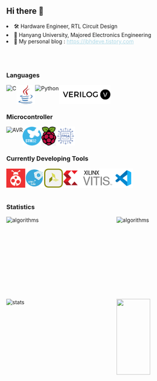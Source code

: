 ## Hi there 👋

<!--타이틀 부분-->
<li>🛠 Hardware Engineer, RTL Circuit Design </li>
<li>🏫 Hanyang University, Majored Electronics Engineering </li>
<li>📝 My personal blog : <a href="https://jbhdeve.tistory.com" style="color: #add8e6;">https://jbhdeve.tistory.com</a></li>

<br><br>

### Languages
<div width="100%">
  <img align="left" src="https://raw.githubusercontent.com/jmnote/z-icons/master/svg/c.svg" alt="C" height="50px"/>
  <img align="left" src="https://raw.githubusercontent.com/ydmins/YdMinS/main/icons/java.png" alt="Java" height="50px"/>
  <img align="left" src="https://raw.githubusercontent.com/jmnote/z-icons/master/svg/python.svg" alt="Python" height="50px"/>
  <img align="left" src="https://raw.githubusercontent.com/Verilog-Solutions/.github/main/assets/verilog-logo.svg" height="50px"/>
</div>

<br><br><br>

### Microcontroller
<div width="100%">
  <img align="left" src="https://raw.githubusercontent.com/file-icons/source/master/svg/AVR.svg" alt="AVR" height="50px"/>
  <img align="left" src="./Icons/STM32.png" alt="STM32" height="50px"/>
  <img align="left" src="./Icons/라즈베리파이.png" alt="Raspberry Pi" height="50px"/>
  <img align="left" src="./Icons/FPGA.png" height="50px"/>
</div>

<br><br><br>

### Currently Developing Tools
<div width="100%">
  <img align="left" src="./Icons/atmel_studio.png" alt="AVR" height="50px"/>
  <img align="left" src="./Icons/Logo_STM32Cube.jpg" alt="STM32" height="50px"/>
  <img align="left" src="./Icons/vivado.png" alt="Raspberry Pi" height="50px"/>
  <img align="left" src="./Icons/xilinx_vitis.png" height="50px"/>
  <img align="left" src="./Icons/visual-studio-code.png" height="50px"/>
</div>

<br><br><br><br>

### Statistics
<div style="display: flex; justify-content: space-between;">
  <img alt="algorithms" src="http://mazassumnida.wtf/api/generate_badge?boj=typhoon620" width="42%" height="200" />
  <img alt="algorithms" src="http://mazassumnida.wtf/api/generate_badge?boj=typhoon620620" width="42%" height="200" />
</div>
<br>
<div style="display: flex; justify-content: space-between;">
  <img alt="stats" align="left" src="https://github-readme-stats.vercel.app/api?username=Jeon-B-H&show_icons=true&theme=holi" width="42%" height="240" />
  <img height="200" width="42%" align="left" src="https://github-readme-stats.vercel.app/api/top-langs/?username=Jeon-B-H&hide=c%23,powershell,Mathematica,Ruby,Objective-C,Objective-C%2b%2b,Cuda&title_color=61dafb&text_color=ffffff&icon_color=61dafb&bg_color=20232a&langs_count=8&layout=compact&border_color=61dafb&hide_border=true&size_weight=0.5&count_weight=0.5" />
</div>

